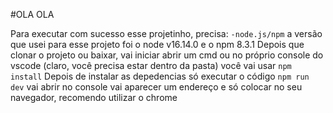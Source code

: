 #OLA OLA

Para executar com sucesso esse projetinho, precisa:
`-node.js/npm`
a versão que usei para esse projeto foi o node v16.14.0 e o npm 8.3.1
Depois que clonar o projeto ou baixar, vai iniciar abrir um cmd ou no próprio console do vscode (claro, você precisa estar dentro da pasta) você vai usar
`npm install`
Depois de instalar as depedencias só executar o código
`npm run dev`
vai abrir no console vai aparecer um endereço e só colocar no seu navegador, recomendo utilizar o chrome
